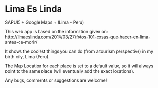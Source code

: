 Lima Es Linda
=============

SAPUI5 + Google Maps + (Lima - Peru)

This web app is based on the information given on: http://limaeslinda.com/2014/03/27/fotos-101-cosas-que-hacer-en-lima-antes-de-morir/

It shows the coolest things you can do (from a tourism perspective) in my birth city, Lima (Peru).

The Map Location for each place is set to a default value, so it will always point to the same place (will eventually add the exact locations).

Any bugs, comments or suggestions are welcome!
